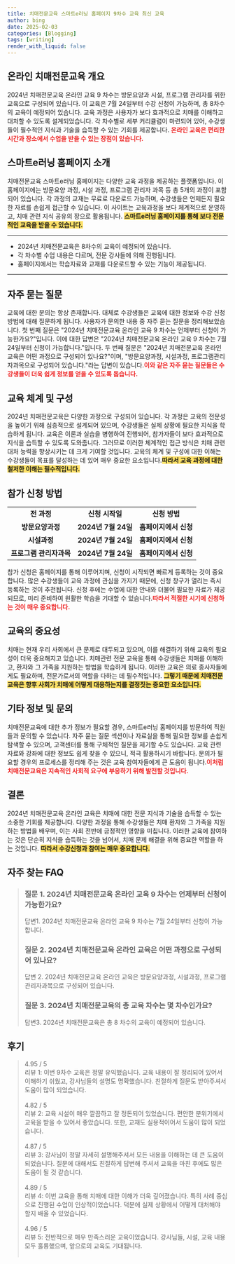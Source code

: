 ```yaml
---
title: 치매전문교육 스마트e러닝 홈페이지 9차수 교육 최신 교육
author: bing
date: 2025-02-03
categories: [Blogging]
tags: [writing]
render_with_liquid: false
---
```



<h2 id='온라인 치매전문교육 개요'>온라인 치매전문교육 개요</h2>

<p>2024년 치매전문교육 온라인 교육 9 차수는 방문요양과 시설, 프로그램 관리자를 위한 교육으로 구성되어 있습니다. 이 교육은 7월 24일부터 수강 신청이 가능하며, 총 8차수의 교육이 예정되어 있습니다. 교육 과정은 사용자가 보다 효과적으로 치매를 이해하고 대처할 수 있도록 설계되었습니다. 각 차수별로 세부 커리큘럼이 마련되어 있어, 수강생들이 필수적인 지식과 기술을 습득할 수 있는 기회를 제공합니다. <b><span style="color: #ee2323;">온라인 교육은 편리한 시간과 장소에서 수업을 받을 수 있는 장점이 있습니다.</span></b></p>

<h2 id='스마트e러닝 홈페이지 소개'>스마트e러닝 홈페이지 소개</h2>

<p>치매전문교육 스마트e러닝 홈페이지는 다양한 교육 과정을 제공하는 플랫폼입니다. 이 홈페이지에는 방문요양 과정, 시설 과정, 프로그램 관리자 과목 등 총 5개의 과정이 포함되어 있습니다. 각 과정의 교재는 무료로 다운로드 가능하며, 수강생들은 언제든지 필요한 자료를 손쉽게 접근할 수 있습니다. 이 사이트는 교육과정을 보다 체계적으로 운영하고, 치매 관련 지식 공유의 장으로 활용됩니다. <b><span style="background-color: #ffe066;">스마트e러닝 홈페이지를 통해 보다 전문적인 교육을 받을 수 있습니다.</span></b></p>

<hr />

<ul>
    <li>2024년 치매전문교육은 8차수의 교육이 예정되어 있습니다.</li>
    <li>각 차수별 수업 내용은 다르며, 전문 강사들에 의해 진행됩니다.</li>
    <li>홈페이지에서는 학습자료와 교재를 다운로드할 수 있는 기능이 제공됩니다.</li>
</ul>

<hr />

<h2 id='자주 묻는 질문'>자주 묻는 질문</h2>

<p>교육에 대한 문의는 항상 존재합니다. 대체로 수강생들은 교육에 대한 정보와 수강 신청 방법에 대해 질문하게 됩니다. 사용자가 문의한 내용 중 자주 묻는 질문을 정리해보았습니다. 첫 번째 질문은 "2024년 치매전문교육 온라인 교육 9 차수는 언제부터 신청이 가능한가요?"입니다. 이에 대한 답변은 "2024년 치매전문교육 온라인 교육 9 차수는 7월 24일부터 신청이 가능합니다."입니다. 두 번째 질문은 "2024년 치매전문교육 온라인 교육은 어떤 과정으로 구성되어 있나요?"이며, "방문요양과정, 시설과정, 프로그램관리자과목으로 구성되어 있습니다."라는 답변이 있습니다.<b><span style="color: #ee2323;">이와 같은 자주 묻는 질문들은 수강생들이 더욱 쉽게 정보를 얻을 수 있도록 돕습니다.</span></b></p>

<h2 id='교육 체계 및 구성'>교육 체계 및 구성</h2>

<p>2024년 치매전문교육은 다양한 과정으로 구성되어 있습니다. 각 과정은 교육의 전문성을 높이기 위해 심층적으로 설계되어 있으며, 수강생들은 실제 상황에 필요한 지식을 학습하게 됩니다. 교육은 이론과 실습을 병행하여 진행되어, 참가자들이 보다 효과적으로 지식을 습득할 수 있도록 도와줍니다. 그러므로 이러한 체계적인 접근 방식은 치매 관련 대처 능력을 향상시키는 데 크게 기여할 것입니다. 교육의 체계 및 구성에 대한 이해는 수강생들이 목표를 달성하는 데 있어 매우 중요한 요소입니다.<b><span style="background-color: #ffe066;">따라서 교육 과정에 대한 철저한 이해는 필수적입니다.</span></b></p>

<h2 id='참가 신청 방법'>참가 신청 방법</h2>

<table>
    <tr>
        <td style="text-align: center; height: 17px;"><b>전 과정</b></td>
        <td style="text-align: center; height: 17px;"><b>신청 시작일</b></td>
        <td style="text-align: center; height: 17px;"><b>신청 방법</b></td>
    </tr>
    <tr>
        <td style="text-align: center; height: 17px;"><b>방문요양과정</b></td>
        <td style="text-align: center; height: 17px;"><b>2024년 7월 24일</b></td>
        <td style="text-align: center; height: 17px;"><b>홈페이지에서 신청</b></td>
    </tr>
    <tr>
        <td style="text-align: center; height: 17px;"><b>시설과정</b></td>
        <td style="text-align: center; height: 17px;"><b>2024년 7월 24일</b></td>
        <td style="text-align: center; height: 17px;"><b>홈페이지에서 신청</b></td>
    </tr>
    <tr>
        <td style="text-align: center; height: 17px;"><b>프로그램 관리자과목</b></td>
        <td style="text-align: center; height: 17px;"><b>2024년 7월 24일</b></td>
        <td style="text-align: center; height: 17px;"><b>홈페이지에서 신청</b></td>
    </tr>
</table>

<p>참가 신청은 홈페이지를 통해 이루어지며, 신청이 시작되면 빠르게 등록하는 것이 중요합니다. 많은 수강생들이 교육 과정에 관심을 가지기 때문에, 신청 창구가 열리는 즉시 등록하는 것이 추천됩니다. 신청 후에는 수업에 대한 안내와 더불어 필요한 자료가 제공되므로, 미리 준비하여 원활한 학습을 기대할 수 있습니다.<b><span style="color: #ee2323;">따라서 적절한 시기에 신청하는 것이 매우 중요합니다.</span></b></p>

<h2 id='교육의 중요성'>교육의 중요성</h2>

<p>치매는 현재 우리 사회에서 큰 문제로 대두되고 있으며, 이를 해결하기 위해 교육의 필요성이 더욱 중요해지고 있습니다. 치매관련 전문 교육을 통해 수강생들은 치매를 이해하고, 환자와 그 가족을 지원하는 방법을 학습하게 됩니다. 이러한 교육은 의료 종사자들에게도 필요하며, 전문가로서의 역할을 다하는 데 필수적입니다. <b><span style="background-color: #ffe066;">그렇기 때문에 치매전문 교육은 향후 사회가 치매에 어떻게 대응하는지를 결정짓는 중요한 요소입니다.</span></b></p>

<h2 id='기타 정보 및 문의'>기타 정보 및 문의</h2>

<p>치매전문교육에 대한 추가 정보가 필요할 경우, 스마트e러닝 홈페이지를 방문하여 직원들과 문의할 수 있습니다. 자주 묻는 질문 섹션이나 자료실을 통해 필요한 정보를 손쉽게 탐색할 수 있으며, 고객센터를 통해 구체적인 질문을 제기할 수도 있습니다. 교육 관련 자료와 강좌에 대한 정보도 쉽게 찾을 수 있으니, 적극 활용하시기 바랍니다. 문의가 필요할 경우의 프로세스를 정리해 주는 것은 교육 참여자들에게 큰 도움이 됩니다.<b><span style="color: #ee2323;">이처럼 치매전문교육은 지속적인 사회적 요구에 부응하기 위해 발전할 것입니다.</span></b></p>

<h2 id='결론'>결론</h2>

<p>2024년 치매전문교육 온라인 교육은 치매에 대한 전문 지식과 기술을 습득할 수 있는 소중한 기회를 제공합니다. 다양한 과정을 통해 수강생들은 치매 환자와 그 가족을 지원하는 방법을 배우며, 이는 사회 전반에 긍정적인 영향을 미칩니다. 이러한 교육에 참여하는 것은 단순히 지식을 습득하는 것을 넘어서, 치매 문제 해결을 위해 중요한 역할을 하는 것입니다. <b><span style="background-color: #ffe066;">따라서 수강신청과 참여는 매우 중요합니다.</span></b></p>


<h2 id='자주_찾는_FAQ'>자주 찾는 FAQ</h2>
<div itemscope="" itemtype="https://schema.org/FAQPage"> 
<blockquote> 
<div itemscope="" itemprop="mainEntity" itemtype="https://schema.org/Question"> 
<h3 itemprop="name">질문 1. 2024년 치매전문교육 온라인 교육 9 차수는 언제부터 신청이 가능한가요?</h3> 
<div itemscope="" itemprop="acceptedAnswer" itemtype="https://schema.org/Answer"> 
<span itemprop="text"> 
<p>답변1. 2024년 치매전문교육 온라인 교육 9 차수는 7월 24일부터 신청이 가능합니다.</p> 
</span> 
</div> 
</div> 
<div itemscope="" itemprop="mainEntity" itemtype="https://schema.org/Question"> 
<h3 itemprop="name">질문 2. 2024년 치매전문교육 온라인 교육은 어떤 과정으로 구성되어 있나요?</h3> 
<div itemscope="" itemprop="acceptedAnswer" itemtype="https://schema.org/Answer"> 
<span itemprop="text"> 
<p>답변 2. 2024년 치매전문교육 온라인 교육은 방문요양과정, 시설과정, 프로그램관리자과목으로 구성되어 있습니다.</p> 
</span> 
</div> 
</div> 
<div itemscope="" itemprop="mainEntity" itemtype="https://schema.org/Question"> 
<h3 itemprop="name">질문 3. 2024년 치매전문교육의 총 교육 차수는 몇 차수인가요?</h3> 
<div itemscope="" itemprop="acceptedAnswer" itemtype="https://schema.org/Answer"> 
<span itemprop="text"> 
<p>답변3. 2024년 치매전문교육은 총 8 차수의 교육이 예정되어 있습니다.</p> 
</span> 
</div> 
</div> 
</blockquote> 
</div>
<h2 id='후기'>후기</h2>
<div itemscope itemtype="https://schema.org/Product">
  <blockquote>
  <div itemprop="review" itemscope itemtype="https://schema.org/Review">
      <div itemprop="reviewRating" itemscope itemtype="https://schema.org/Rating"> <span itemprop="ratingValue">4.95</span> / <span itemprop="bestRating">5</span> </div>
      <span itemprop="reviewBody">리뷰 1: 이번 9차수 교육은 정말 유익했습니다. 교육 내용이 잘 정리되어 있어서 이해하기 쉬웠고, 강사님들의 설명도 명확했습니다. 친절하게 질문도 받아주셔서 도움이 많이 되었습니다.</span>
  </div>
  <br>
  <div itemprop="review" itemscope itemtype="https://schema.org/Review">
      <div itemprop="reviewRating" itemscope itemtype="https://schema.org/Rating"> <span itemprop="ratingValue">4.82</span> / <span itemprop="bestRating">5</span> </div>
      <span itemprop="reviewBody">리뷰 2: 교육 시설이 매우 깔끔하고 잘 정돈되어 있었습니다. 편안한 분위기에서 교육을 받을 수 있어서 좋았습니다. 또한, 교재도 실용적이어서 도움이 많이 되었습니다.</span>
  </div>
  <br>
  <div itemprop="review" itemscope itemtype="https://schema.org/Review">
      <div itemprop="reviewRating" itemscope itemtype="https://schema.org/Rating"> <span itemprop="ratingValue">4.87</span> / <span itemprop="bestRating">5</span> </div>
      <span itemprop="reviewBody">리뷰 3: 강사님이 정말 자세히 설명해주셔서 모든 내용을 이해하는 데 큰 도움이 되었습니다. 질문에 대해서도 친절하게 답변해 주셔서 교육을 마친 후에도 많은 도움이 될 것 같습니다.</span>
  </div>
  <br>
  <div itemprop="review" itemscope itemtype="https://schema.org/Review">
      <div itemprop="reviewRating" itemscope itemtype="https://schema.org/Rating"> <span itemprop="ratingValue">4.89</span> / <span itemprop="bestRating">5</span> </div>
      <span itemprop="reviewBody">리뷰 4: 이번 교육을 통해 치매에 대한 이해가 더욱 깊어졌습니다. 특히 사례 중심으로 진행된 수업이 인상적이었습니다. 덕분에 실제 상황에서 어떻게 대처해야 할지 배울 수 있었습니다.</span>
  </div>
  <br>
  <div itemprop="review" itemscope itemtype="https://schema.org/Review">
      <div itemprop="reviewRating" itemscope itemtype="https://schema.org/Rating"> <span itemprop="ratingValue">4.96</span> / <span itemprop="bestRating">5</span> </div>
      <span itemprop="reviewBody">리뷰 5: 전반적으로 매우 만족스러운 교육이었습니다. 강사님들, 시설, 교육 내용 모두 훌륭했으며, 앞으로의 교육도 기대됩니다.</span>
  </div>
  <br>
  </blockquote>
</div>
